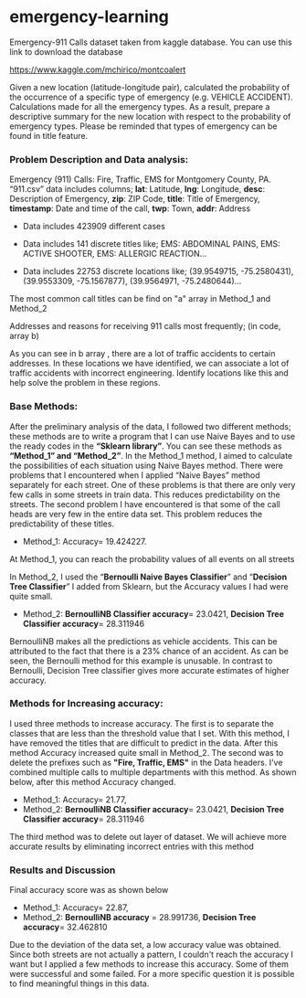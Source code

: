 # emergency-learning

Emergency-911 Calls dataset taken from kaggle database. You can use this link to download the database

https://www.kaggle.com/mchirico/montcoalert

Given a new location (latitude-longitude pair), calculated the probability of the occurrence of a specific type of emergency (e.g. VEHICLE ACCIDENT). 
Calculations made for all the emergency types. As a result, prepare a descriptive summary for the new location with respect to the probability of emergency types. Please be reminded that types of emergency can be found in title feature. 

### Problem Description and Data analysis:
Emergency (911) Calls: Fire, Traffic, EMS for Montgomery County, PA.  
“911.csv” data includes columns; **lat**: Latitude, **lng**: Longitude, **desc**: Description of Emergency, **zip**: ZIP Code, **title**: Title of Emergency, **timestamp**:  Date and time of the call, **twp**: Town, **addr**: Address

  - Data includes 423909 different cases

  - Data includes 141 discrete titles like; 
    EMS: ABDOMINAL PAINS, EMS: ACTIVE SHOOTER, EMS: ALLERGIC REACTION…

  - Data includes 22753 discrete locations like;
   (39.9549715, -75.2580431), (39.9553309, -75.1567877), (39.9564971, -75.2480644)…

The most common call titles can be find on "a" array in Method_1 and Method_2

Addresses and reasons for receiving 911 calls most frequently; (in code, array b)

As you can see in b array , there are a lot of traffic accidents to certain addresses. In these locations we have identified, we can associate a lot of traffic accidents with incorrect engineering. Identify locations like this and help solve the problem in these regions.



### Base Methods:
After the preliminary analysis of the data, I followed two different methods; these methods are to write a program that I can use Naive Bayes and to use the ready codes in the **“Sklearn library”**. You can see these methods as **“Method_1” and “Method_2”**. In the Method_1 method, I aimed to calculate the possibilities of each situation using Naive Bayes method. There were problems that I encountered when I applied “Naive Bayes” method separately for each street. One of these problems is that there are only very few calls in some streets in train data. This reduces predictability on the streets. The second problem I have encountered is that some of the call heads are very few in the entire data set. This problem reduces the predictability of these titles.
  - Method_1: Accuracy= 19.424227. 

At Method_1, you can reach the probability values of all events on all streets

In Method_2, I used the “**Bernoulli Naive Bayes Classifier**” and “**Decision Tree Classifier**” I added from Sklearn, but the Accuracy values I had were quite small.
 
  - Method_2: **BernoulliNB Classifier accuracy**= 23.0421, **Decision Tree Classifier accuracy**= 28.311946

BernoulliNB makes all the predictions as vehicle accidents. This can be attributed to the fact that there is a 23% chance of an accident. As can be seen, the Bernoulli method for this example is unusable. In contrast to Bernoulli, Decision Tree classifier gives more accurate estimates of higher accuracy.
### Methods for Increasing accuracy:
I used three methods to increase accuracy. The first is to separate the classes that are less than the threshold value that I set. With this method, I have removed the titles that are difficult to predict in the data. After this method Accuracy increased quite small in Method_2. The second was to delete the prefixes such as **"Fire, Traffic, EMS"** in the Data headers. I've combined multiple calls to multiple departments with this method. As shown below, after this method Accuracy changed.

 - Method_1: Accuracy= 21.77, 
 - Method_2: **BernoulliNB Classifier accuracy**= 23.0421, **Decision Tree Classifier accuracy**= 28.311946

The third method was to delete out layer of dataset. We will achieve more accurate results by eliminating incorrect entries with this method

### Results and Discussion
Final accuracy score was as shown below
  - Method_1: Accuracy= 22.87,
  - Method_2: **BernoulliNB accuracy**  = 28.991736, **Decision Tree accuracy**= 32.462810

Due to the deviation of the data set, a low accuracy value was obtained. Since both streets are not actually a pattern, I couldn't reach the accuracy I want but I applied a few methods to increase this accuracy. Some of them were successful and some failed. For a more specific question it is possible to find meaningful things in this data.
